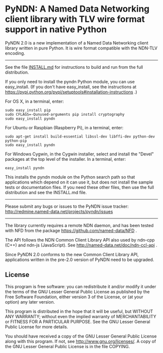 PyNDN: A Named Data Networking client library with TLV wire format support in native Python
===========================================================================================

PyNDN 2.0 is a new implementation of a Named Data Networking client library written in pure Python.
It is wire format compatible with the NDN-TLV encoding.

---

See the file [INSTALL.md](https://github.com/named-data/PyNDN2/blob/master/INSTALL.md)
for instructions to build and run from the full distribution.

If you only need to install the pyndn Python module, you can use easy_install.
(If you don't have easy_install, see the instructions at
https://pypi.python.org/pypi/setuptools#installation-instructions .)

For OS X, in a terminal, enter:

    sudo easy_install pip
    sudo CFLAGS=-Qunused-arguments pip install cryptography
    sudo easy_install pyndn

For Ubuntu or Raspbian (Raspberry Pi), in a terminal, enter:

    sudo apt-get install build-essential libssl-dev libffi-dev python-dev python-pip
    sudo easy_install pyndn

For Windows Cygwin, in the Cygwin installer, select and install the "Devel"
packages at the top level of the installer. In a terminal, enter:

    easy_install pyndn

This installs the pyndn module on the Python search path so that applications
which depend on it can use it, but does not install the sample tests or documentation
files. If you need these other files, then use the full distribution and see the INSTALL.md file.

---

Please submit any bugs or issues to the PyNDN issue tracker:
http://redmine.named-data.net/projects/pyndn/issues

---
	
The library currently requires a remote NDN daemon, and has been tested with NFD from the package
https://github.com/named-data/NFD .

The API follows the NDN Common Client Library API also used by ndn-cpp (C++) and ndn-js (JavaScript).
See http://named-data.net/doc/ndn-ccl-api .

Since PyNDN 2.0 conforms to the new Common Client Library API, applications written in the pre-2.0 version
of PyNDN need to be upgraded.

License
-------
This program is free software: you can redistribute it and/or modify
it under the terms of the GNU Lesser General Public License as published by
the Free Software Foundation, either version 3 of the License, or
(at your option) any later version.

This program is distributed in the hope that it will be useful,
but WITHOUT ANY WARRANTY; without even the implied warranty of
MERCHANTABILITY or FITNESS FOR A PARTICULAR PURPOSE.  See the
GNU Lesser General Public License for more details.

You should have received a copy of the GNU Lesser General Public License
along with this program.  If not, see <http://www.gnu.org/licenses/>.
A copy of the GNU Lesser General Public License is in the file COPYING.

